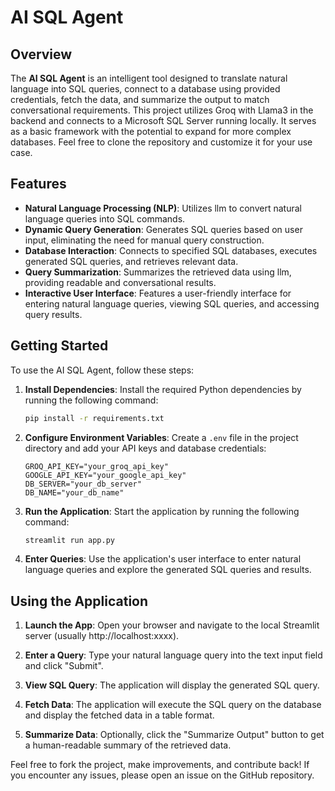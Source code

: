 # AI SQL Agent

## Overview

The **AI SQL Agent** is an intelligent tool designed to translate natural language into SQL queries, connect to a database using provided credentials, fetch the data, and summarize the output to match conversational requirements. This project utilizes Groq with Llama3 in the backend and connects to a Microsoft SQL Server running locally. It serves as a basic framework with the potential to expand for more complex databases. Feel free to clone the repository and customize it for your use case.

## Features

- **Natural Language Processing (NLP)**: Utilizes llm to convert natural language queries into SQL commands.
- **Dynamic Query Generation**: Generates SQL queries based on user input, eliminating the need for manual query construction.
- **Database Interaction**: Connects to specified SQL databases, executes generated SQL queries, and retrieves relevant data.
- **Query Summarization**: Summarizes the retrieved data using llm, providing readable and conversational results.
- **Interactive User Interface**: Features a user-friendly interface for entering natural language queries, viewing SQL queries, and accessing query results.

## Getting Started

To use the AI SQL Agent, follow these steps:

1. **Install Dependencies**: Install the required Python dependencies by running the following command:
   ```bash
   pip install -r requirements.txt
   ```

2. **Configure Environment Variables**: Create a `.env` file in the project directory and add your API keys and database credentials:
   ```text
   GROQ_API_KEY="your_groq_api_key"
   GOOGLE_API_KEY="your_google_api_key"
   DB_SERVER="your_db_server"
   DB_NAME="your_db_name"
   ```

3. **Run the Application**: Start the application by running the following command:
   ```bash
   streamlit run app.py
   ```

4. **Enter Queries**: Use the application's user interface to enter natural language queries and explore the generated SQL queries and results.

## Using the Application

1. **Launch the App**: Open your browser and navigate to the local Streamlit server (usually http://localhost:xxxx).

2. **Enter a Query**: Type your natural language query into the text input field and click "Submit".

3. **View SQL Query**: The application will display the generated SQL query.

4. **Fetch Data**: The application will execute the SQL query on the database and display the fetched data in a table format.

5. **Summarize Data**: Optionally, click the "Summarize Output" button to get a human-readable summary of the retrieved data.


Feel free to fork the project, make improvements, and contribute back! If you encounter any issues, please open an issue on the GitHub repository.
